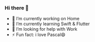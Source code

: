 ### Hi there 👋

- 🔭 I’m currently working on Home
- 🌱 I’m currently learning Swift & Flutter
- 🤔 I’m looking for help with Work 
- ⚡ Fun fact: i love Pascal😄

